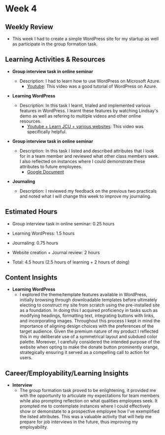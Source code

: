 # Week 4

## Weekly Review
- This week I had to create a simple WordPress site for my startup as well as participate in the group formation task.

## Learning Activities & Resources

- **Group interview task in online seminar**
  - Description: I had to learn how to use WordPress on Microsoft Azure.
    - [Youtube](https://www.youtube.com/watch?v=ML7Zc35rIWk&t=435s&ab_channel=MicrosoftAzure): This video was a good tutorial of WordPress on Azure.

- **Learning WordPress**
  - Description: In this task I learnt, trialed and implemented various features in WordPress. I learnt these features by watching Lindsay's demo as well as refering to multiple videos and other online resources. 
    - [Youtube + Learn JCU + various websites](https://www.youtube.com/watch?v=yGBpPAzra44&t=710s&ab_channel=CreateWPSite): This video was specifically helpful.

- **Group interview task in online seminar**
  - Description: In this task I listed and described attributes that I look for in a team member and reviewed what other class members seek. I also reflected on instances where I could demonstrate these attributes to future employees. 
    - [Google Document](https://docs.google.com/document/d/1VxR5L1C0E4kzTZeoEWteo9mRG5MvPO82UgzaVfm_QQk/edit?pli=1)

- **Journaling**
  - Description: I reviewed my feedback on the previous two practicals and noted what I will change this week to improve my journaling.

## Estimated Hours

- Group interview task in online seminar: 0.25 hours
- Learning WordPress: 1.5 hours
- Journaling: 0.75 hours

- Website creation + Journal review: 2 hours

- Total: 4.5 hours (2.5 hours of learning + 2 hours of doing)

## Content Insights

- **Learning WordPress**
  - I explored the theme/template features available in WordPress, initially browsing through downloadable templates before ultimately electing to construct my site from scratch using the pre-installed site as a foundation. In doing this I acquired proficiency in tasks such as modifying headings, formatting text, integrating buttons with links, and incorporating images. Throughout this process I kept in mind the importance of aligning design choices with the preferences of the target audience. Given the premium nature of my product I reflected this in my deliberate use of a symmetrical layout and subdued color palette. Moreover, I carefully considered the intended purpose of the website when opting to make the donate button prominently orange, strategically ensuring it served as a compelling call to action for users.

## Career/Employability/Learning Insights

- **Interview**
  - The group formation task proved to be enlightening, it provided me with the opportunity to articulate my expectations for team members while also prompting reflection on what qualities employees seek. It prompted me to contemplate instances where I could effectively show or demonstate to a prospective employee how I've exemplified the listed attributes. This was a valuable activity that will help me prepare for job interviews in the future, thus improving my employability.
